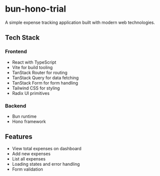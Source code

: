 # bun-hono-trial

A simple expense tracking application built with modern web technologies.

## Tech Stack

### Frontend
- React with TypeScript
- Vite for build tooling
- TanStack Router for routing
- TanStack Query for data fetching
- TanStack Form for form handling
- Tailwind CSS for styling
- Radix UI primitives

### Backend
- Bun runtime
- Hono framework

## Features

- View total expenses on dashboard
- Add new expenses
- List all expenses
- Loading states and error handling
- Form validation

